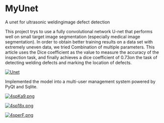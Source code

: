 # MyUnet
A unet for ultrasonic weldingimage defect detection

This project trys to use a fully convolutional network U-net that performs well on small target image segmentation (especially medical image segmentation). In order to obtain better training results on a data set with extremely uneven data, we tried Combination of multiple parameters. This article uses the Dice coefficient as the value to measure the accuracy of the inspection task, and finally achieves a dice coefficient of 0.73on the task of detecting welding defects and marking the location of defects.

[![Unet](https://z3.ax1x.com/2021/09/25/4sSIDe.png)](https://imgtu.com/i/4sSIDe)

Implemented the model into a multi-user management system powered by PyQt and Sqlite.

[![4spKa9.png](https://z3.ax1x.com/2021/09/25/4spKa9.png)](https://imgtu.com/i/4spKa9)

[![4sp18x.png](https://z3.ax1x.com/2021/09/25/4sp18x.png)](https://imgtu.com/i/4sp18x)

[![4sperF.png](https://z3.ax1x.com/2021/09/25/4sperF.png)](https://imgtu.com/i/4sperF)
